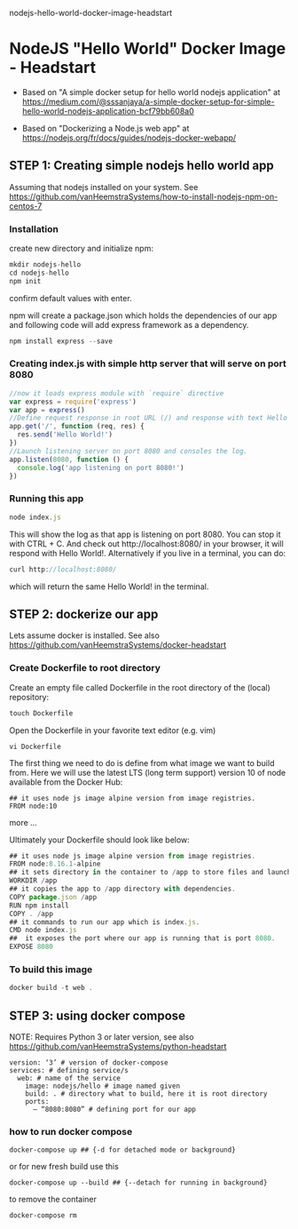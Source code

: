 nodejs-hello-world-docker-image-headstart
# NodeJS "Hello World" Docker Image  - Headstart

- Based on "A simple docker setup for hello world nodejs application" at https://medium.com/@sssanjaya/a-simple-docker-setup-for-simple-hello-world-nodejs-application-bcf79bb608a0

- Based on "Dockerizing a Node.js web app" at https://nodejs.org/fr/docs/guides/nodejs-docker-webapp/

## STEP 1: Creating simple nodejs hello world app

Assuming that nodejs installed on your system.
See https://github.com/vanHeemstraSystems/how-to-install-nodejs-npm-on-centos-7

### Installation
create new directory and initialize npm:

````javascript
mkdir nodejs-hello
cd nodejs-hello
npm init
````

confirm default values with enter.

npm will create a package.json which holds the dependencies of our app and following code will add express framework as a dependency.

````javascript
npm install express --save
````

### Creating index.js with simple http server that will serve on port 8080

````javascript
//now it loads express module with `require` directive
var express = require('express')
var app = express()
//Define request response in root URL (/) and response with text Hello World!
app.get('/', function (req, res) {
  res.send('Hello World!')
})
//Launch listening server on port 8080 and consoles the log.
app.listen(8080, function () {
  console.log('app listening on port 8080!')
})
````

### Running this app

````javascript
node index.js
````

This will show the log as that app is listening on port 8080. You can stop it with CTRL + C. And check out http://localhost:8080/ in your browser, it will respond with Hello World!. Alternatively if you live in a terminal, you can do:

````javascript
curl http://localhost:8080/
````

which will return the same Hello World! in the terminal.

## STEP 2: dockerize our app

Lets assume docker is installed. See also https://github.com/vanHeemstraSystems/docker-headstart

### Create Dockerfile to root directory

Create an empty file called Dockerfile in the root directory of the (local) repository:

````javascript
touch Dockerfile
````

Open the Dockerfile in your favorite text editor (e.g. vim)

````
vi Dockerfile
````

The first thing we need to do is define from what image we want to build from. Here we will use the latest LTS (long term support) version 10 of node available from the Docker Hub:

````
## it uses node js image alpine version from image registries.
FROM node:10
````

more ...

Ultimately your Dockerfile should look like below:

````javascript
## it uses node js image alpine version from image registries.
FROM node:8.16.1-alpine
## it sets directory in the container to /app to store files and launch our app.
WORKDIR /app
## it copies the app to /app directory with dependencies.
COPY package.json /app
RUN npm install
COPY . /app
## it commands to run our app which is index.js.
CMD node index.js
##  it exposes the port where our app is running that is port 8080.
EXPOSE 8080
````

### To build this image

````javascript
docker build -t web .
````

## STEP 3: using docker compose

NOTE: Requires Python 3 or later version, see also https://github.com/vanHeemstraSystems/python-headstart

````
version: ‘3’ # version of docker-compose
services: # defining service/s
  web: # name of the service
    image: nodejs/hello # image named given
    build: . # directory what to build, here it is root directory
    ports:
      – “8080:8080” # defining port for our app
````

### how to run docker compose

````
docker-compose up ## {-d for detached mode or background}
````

or for new fresh build use this

````
docker-compose up --build ## {--detach for running in background}
````

to remove the container

````
docker-compose rm
````
